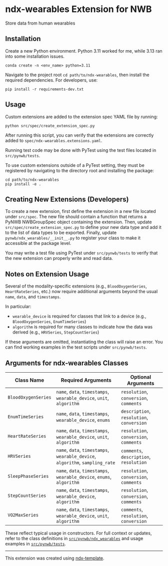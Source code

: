 # ndx-wearables Extension for NWB

Store data from human wearables

## Installation

Create a new Python environment. Python 3.11 worked for me, while 3.13 ran into some installation issues.

```terminal
conda create -n <env_name> python=3.11
```

Navigate to the project root `cd path/to/ndx-wearables`, then install the required dependencies. For developers, use:

```terminal
pip install -r requirements-dev.txt
```

## Usage

Custom extensions are added to the extension spec YAML file by running:

```terminal
python src/spec/create_extension_spec.py
```

After running this script, you can verify that the extensions are correctly added to `spec/ndx-wearables.extensions.yaml`.

Running test code may be done with PyTest using the test files located in `src/pynwb/tests`.

To use custom extensions outside of a PyTest setting, they must be registered by navigating to the directory root and installing the package:
```terminal
cd path/to/ndx-wearables
pip install -e .
```

## Creating New Extensions (Developers)

To create a new extension, first define the extension in a new file located under `src/spec`. The new file should contain a function that returns a PyNWB NWBGroupSpec object containing the extension. Then, update `src/spec/create_extension_spec.py` to define your new data type and add it to the list of data types to be exported. Finally, update `pynwb/ndx_wearables/__init__.py` to register your class to make it accessible at the package level.

You may write a test file using PyTest under `src/pynwb/tests` to verify that the new extension can properly write and read data.

## Notes on Extension Usage

Several of the modality-specific extensions (e.g., `BloodOxygenSeries`, `HeartRateSeries`, etc.) now require additional arguments beyond the usual `name`, `data`, and `timestamps`.

In particular:
- `wearable_device` is required for classes that link to a device (e.g., `BloodOxygenSeries`, `EnumTimeSeries`)
- `algorithm` is required for many classes to indicate how the data was derived (e.g., `HRVSeries`, `StepCountSeries`)

If these arguments are omitted, instantiating the class will raise an error. You can find working examples in the test scripts under `src/pynwb/tests`.

## Arguments for ndx-wearables Classes

| Class Name           | Required Arguments                                                     | Optional Arguments                            |
|----------------------|------------------------------------------------------------------------|-----------------------------------------------|
| `BloodOxygenSeries`  | `name`, `data`, `timestamps`, `wearable_device`, `unit`, `algorithm`   | `resolution`, `conversion`, `comments`        |
| `EnumTimeSeries`     | `name`, `data`, `timestamps`, `wearable_device`, `enums`               | `description`, `resolution`, `conversion`     |
| `HeartRateSeries`    | `name`, `data`, `timestamps`, `wearable_device`, `unit`, `algorithm`   | `resolution`, `conversion`, `comments`        |
| `HRVSeries`          | `name`, `data`, `timestamps`, `wearable_device`, `algorithm`, `sampling_rate` | `comments`, `description`, `resolution` |
| `SleepPhaseSeries`   | `name`, `data`, `timestamps`, `wearable_device`, `enums`, `algorithm`  | `resolution`, `conversion`, `comments`        |
| `StepCountSeries`    | `name`, `data`, `timestamps`, `wearable_device`, `algorithm`           | `resolution`, `conversion`, `comments`        |
| `VO2MaxSeries`       | `name`, `data`, `timestamps`, `wearable_device`, `unit`, `algorithm`   | `comments`, `resolution`, `conversion`        |

These reflect typical usage in constructors. For full context or updates, refer to the class definitions in [`src/pynwb/ndx_wearables`](src/pynwb/ndx_wearables) and usage examples in [`src/pynwb/tests`](src/pynwb/tests).



---
This extension was created using [ndx-template](https://github.com/nwb-extensions/ndx-template).

